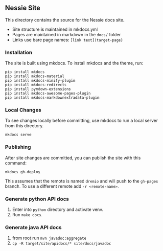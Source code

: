 ## Nessie Site

This directory contains the source for the Nessie docs site.

* Site structure is maintained in mkdocs.yml
* Pages are maintained in markdown in the `docs/` folder
* Links use bare page names: `[link text](target-page)`

### Installation

The site is built using mkdocs. To install mkdocs and the theme, run:

```
pip install mkdocs
pip install mkdocs-material
pip install mkdocs-minify-plugin
pip install mkdocs-redirects
pip install pymdown-extensions
pip install mkdocs-awesome-pages-plugin
pip install mkdocs-markdownextradata-plugin
```

### Local Changes

To see changes locally before committing, use mkdocs to run a local server from this directory.

```
mkdocs serve
```

### Publishing

After site changes are committed, you can publish the site with this command:

```
mkdocs gh-deploy
```

This assumes that the remote is named `dremio` and will push to the `gh-pages` branch. To use a different remote add `-r <remote-name>`.

### Generate python API docs

1. Enter into `python` directory and activate venv. 
2. Run `make docs`.

### Generate java API docs

1. from root run `mvn javadoc:aggregate`
2. `cp -R target/site/apidocs/* site/docs/javadoc`
